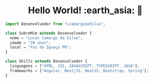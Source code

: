 <h1 align= "center"><b>Hello World! :earth_asia:  🖖 </b></h1>

```js
import Desenvolvedor from "LcamargodaSilva";

class SobreMim extends Desenvolvedor {
  nome = "Lucas Camargo da Silva";
  idade = "28 anos";
  local = "Foz do Iguaçu PR";
}

class Skills extends Desenvolvedor {
  linguagens = ["HTML, CSS, JAVASCRIPT, TYPESCRIPT, JAVA"];
  frameworks = ["Angular, NestjJS, NextJS, Bootstrap, Spring"];
}

```
